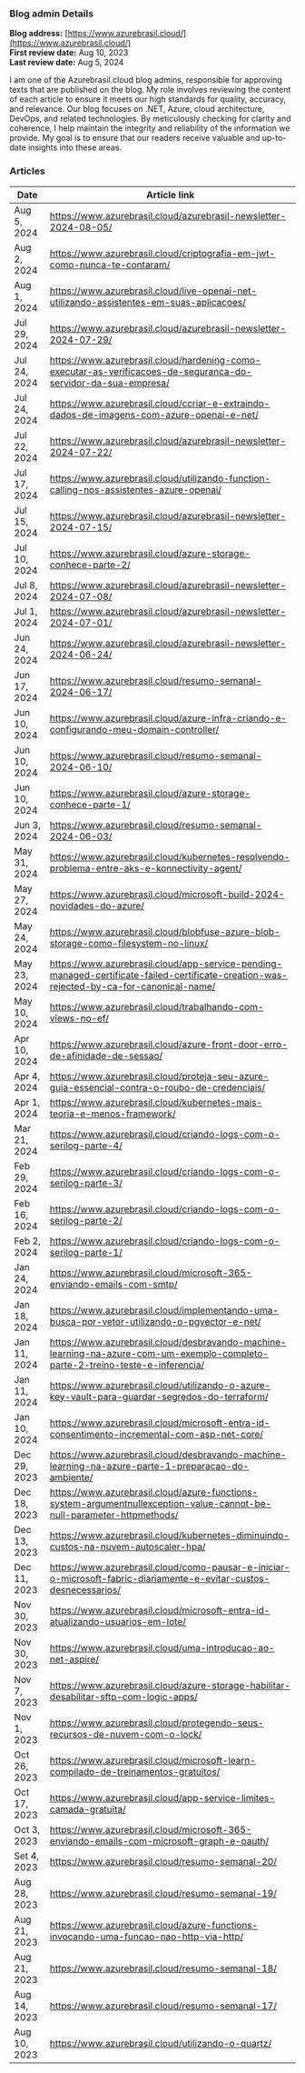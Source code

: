 ### Blog admin Details

**Blog address:** [https://www.azurebrasil.cloud/](https://www.azurebrasil.cloud/)    
**First review date:** Aug 10, 2023  
**Last review date:**  Aug 5, 2024  

I am one of the Azurebrasil.cloud blog admins, responsible for approving texts that are published on the blog. My role involves reviewing the content of each article to ensure it meets our high standards for quality, accuracy, and relevance. Our blog focuses on .NET, Azure, cloud architecture, DevOps, and related technologies. By meticulously checking for clarity and coherence, I help maintain the integrity and reliability of the information we provide. My goal is to ensure that our readers receive valuable and up-to-date insights into these areas.

### Articles

| Date      | Article link |
|-----------|--------------|
|Aug 5, 2024|https://www.azurebrasil.cloud/azurebrasil-newsletter-2024-08-05/|
|Aug 2, 2024|https://www.azurebrasil.cloud/criptografia-em-jwt-como-nunca-te-contaram/|
|Aug 1, 2024|https://www.azurebrasil.cloud/live-openai-net-utilizando-assistentes-em-suas-aplicacoes/|
|Jul 29, 2024|https://www.azurebrasil.cloud/azurebrasil-newsletter-2024-07-29/|
|Jul 24, 2024|https://www.azurebrasil.cloud/hardening-como-executar-as-verificacoes-de-seguranca-do-servidor-da-sua-empresa/|
|Jul 24, 2024|https://www.azurebrasil.cloud/ccriar-e-extraindo-dados-de-imagens-com-azure-openai-e-net/|
|Jul 22, 2024|https://www.azurebrasil.cloud/azurebrasil-newsletter-2024-07-22/|
|Jul 17, 2024|https://www.azurebrasil.cloud/utilizando-function-calling-nos-assistentes-azure-openai/|
|Jul 15, 2024|https://www.azurebrasil.cloud/azurebrasil-newsletter-2024-07-15/|
|Jul 10, 2024|https://www.azurebrasil.cloud/azure-storage-conhece-parte-2/|
|Jul 8, 2024|https://www.azurebrasil.cloud/azurebrasil-newsletter-2024-07-08/|
|Jul 1, 2024|https://www.azurebrasil.cloud/azurebrasil-newsletter-2024-07-01/|
|Jun 24, 2024|https://www.azurebrasil.cloud/azurebrasil-newsletter-2024-06-24/|
|Jun 17, 2024|https://www.azurebrasil.cloud/resumo-semanal-2024-06-17/|
|Jun 10, 2024|https://www.azurebrasil.cloud/azure-infra-criando-e-configurando-meu-domain-controller/|
|Jun 10, 2024|https://www.azurebrasil.cloud/resumo-semanal-2024-06-10/|
|Jun 10, 2024|https://www.azurebrasil.cloud/azure-storage-conhece-parte-1/|
|Jun 3, 2024|https://www.azurebrasil.cloud/resumo-semanal-2024-06-03/|
|May 31, 2024|https://www.azurebrasil.cloud/kubernetes-resolvendo-problema-entre-aks-e-konnectivity-agent/|
|May 27, 2024|https://www.azurebrasil.cloud/microsoft-build-2024-novidades-do-azure/|
|May 24, 2024|https://www.azurebrasil.cloud/blobfuse-azure-blob-storage-como-filesystem-no-linux/|
|May 23, 2024|https://www.azurebrasil.cloud/app-service-pending-managed-certificate-failed-certificate-creation-was-rejected-by-ca-for-canonical-name/|
|May 10, 2024|https://www.azurebrasil.cloud/trabalhando-com-views-no-ef/|
|Apr 10, 2024|https://www.azurebrasil.cloud/azure-front-door-erro-de-afinidade-de-sessao/|
|Apr 4, 2024|https://www.azurebrasil.cloud/proteja-seu-azure-guia-essencial-contra-o-roubo-de-credenciais/|
|Apr 1, 2024|https://www.azurebrasil.cloud/kubernetes-mais-teoria-e-menos-framework/|
|Mar 21, 2024|https://www.azurebrasil.cloud/criando-logs-com-o-serilog-parte-4/|
|Feb 29, 2024|https://www.azurebrasil.cloud/criando-logs-com-o-serilog-parte-3/|
|Feb 16, 2024|https://www.azurebrasil.cloud/criando-logs-com-o-serilog-parte-2/|
|Feb 2, 2024|https://www.azurebrasil.cloud/criando-logs-com-o-serilog-parte-1/|
|Jan 24, 2024|https://www.azurebrasil.cloud/microsoft-365-enviando-emails-com-smtp/|
|Jan 18, 2024|https://www.azurebrasil.cloud/implementando-uma-busca-por-vetor-utilizando-o-pgvector-e-net/|
|Jan 11, 2024|https://www.azurebrasil.cloud/desbravando-machine-learning-na-azure-com-um-exemplo-completo-parte-2-treino-teste-e-inferencia/
|Jan 11, 2024|https://www.azurebrasil.cloud/utilizando-o-azure-key-vault-para-guardar-segredos-do-terraform/|
|Jan 10, 2024|https://www.azurebrasil.cloud/microsoft-entra-id-consentimento-incremental-com-asp-net-core/|
|Dec 29, 2023|https://www.azurebrasil.cloud/desbravando-machine-learning-na-azure-parte-1-preparacao-do-ambiente/|
|Dec 18, 2023|https://www.azurebrasil.cloud/azure-functions-system-argumentnullexception-value-cannot-be-null-parameter-httpmethods/|
|Dec 13, 2023|https://www.azurebrasil.cloud/kubernetes-diminuindo-custos-na-nuvem-autoscaler-hpa/|
|Dec 11, 2023|https://www.azurebrasil.cloud/como-pausar-e-iniciar-o-microsoft-fabric-diariamente-e-evitar-custos-desnecessarios/|
|Nov 30, 2023|https://www.azurebrasil.cloud/microsoft-entra-id-atualizando-usuarios-em-lote/|
|Nov 30, 2023|https://www.azurebrasil.cloud/uma-introducao-ao-net-aspire/|
|Nov 7, 2023|https://www.azurebrasil.cloud/azure-storage-habilitar-desabilitar-sftp-com-logic-apps/|
|Nov 1, 2023|https://www.azurebrasil.cloud/protegendo-seus-recursos-de-nuvem-com-o-lock/|
|Oct 26, 2023|https://www.azurebrasil.cloud/microsoft-learn-compilado-de-treinamentos-gratuitos/|
|Oct 17, 2023|https://www.azurebrasil.cloud/app-service-limites-camada-gratuita/|
|Oct 3, 2023|https://www.azurebrasil.cloud/microsoft-365-enviando-emails-com-microsoft-graph-e-oauth/|
|Set 4, 2023|https://www.azurebrasil.cloud/resumo-semanal-20/|
|Aug 28, 2023|https://www.azurebrasil.cloud/resumo-semanal-19/|
|Aug 21, 2023|https://www.azurebrasil.cloud/azure-functions-invocando-uma-funcao-nao-http-via-http/|
|Aug 21, 2023|https://www.azurebrasil.cloud/resumo-semanal-18/|
|Aug 14, 2023|https://www.azurebrasil.cloud/resumo-semanal-17/|
|Aug 10, 2023|https://www.azurebrasil.cloud/utilizando-o-quartz/|
